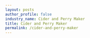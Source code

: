 ```yaml
---
layout: posts 
author_profile: false 
industry_name: Cider and Perry Maker
title: Cider and Perry Maker
permalink: /cider-and-perry-maker
---
```

